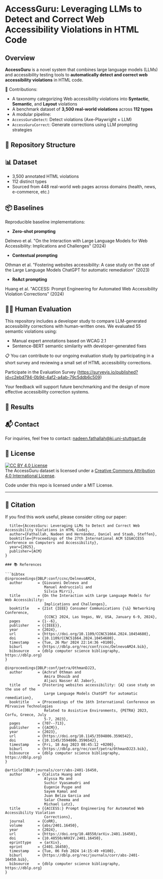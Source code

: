 # AccessGuru: Leveraging LLMs to Detect and Correct Web Accessibility Violations in HTML Code


## Overview

**AccessGuru** is a novel system that combines large language models (LLMs) and accessibility testing tools to **automatically detect and correct web accessibility violations** in HTML code.

🔬 Contributions:

-  A taxonomy categorizing Web accessibility violations into **Syntactic**, **Semantic**, and **Layout** violations
-  A benchmark dataset of **3,500 real-world violations** across **112 types**
-  A modular pipeline:
  - `AccessGuruDetect`: Detect violations (Axe-Playwright + LLM)
  - `AccessGuruCorrect`: Generate corrections using LLM prompting strategies



## 📁 Repository Structure



## 📊 Dataset
- 3,500 annotated HTML violations
- 112 distinct types
- Sourced from 448 real-world web pages across domains (health, news, e-commerce, etc.)


## 📦 Baselines 
Reproducible baseline implementations:

- **Zero-shot prompting**

Delnevo et al. "On the Interaction with Large Language Models for Web Accessibility: Implications and Challenges" (2024)
- **Contextual prompting**

 Othman et al. "Fostering websites accessibility: A case study on the use of the Large Language Models ChatGPT for automatic remediation" (2023)
- **ReAct prompting**

Huang et al. "ACCESS: Prompt Engineering for Automated Web Accessibility Violation Corrections" (2024)

## 👩‍💻 Human Evaluation
This repository includes a developer study to compare LLM-generated accessibility corrections with human-written ones. We evaluated 55 semantic violations using:
- Manual expert annotations based on WCAG 2.1
- Sentence-BERT semantic similarity with developer-generated fixes

📋 You can contribute to our ongoing evaluation study by participating in a short survey and reviewing a small set of HTML accessibility corrections. 

Participate in the Evaluation Survey
(https://surveyjs.io/published?id=c2ebd794-0b9d-4af2-a4ab-79c5ddb6c509)

Your feedback will support future benchmarking and the design of more effective accessibility correction systems.



## 🧪 Results



## 📬 Contact

For inquiries, feel free to contact:
nadeen.fathallah@ki.uni-stuttgart.de



## 📜 License

[![CC BY 4.0 License](https://licensebuttons.net/l/by/4.0/88x31.png)](https://creativecommons.org/licenses/by/4.0/)  
The AccessGuru dataset is licensed under a [Creative Commons Attribution 4.0 International License](https://creativecommons.org/licenses/by/4.0/).

 Code under this repo is licensed under a MIT License.

---
## 📄 Citation

If you find this work useful, please consider citing our paper:

``` @inproceedings{fathallah2025accessguru,
  title={AccessGuru: Leveraging LLMs to Detect and Correct Web Accessibility Violations in HTML Code},
  author={Fathallah, Nadeen and Hernández, Daniel and Staab, Steffen},
  booktitle={Proceedings of the 27th International ACM SIGACCESS Conference on Computers and Accessibility},
  year={2025},
  publisher={ACM}
}

### 📚 References

```bibtex
@inproceedings{DBLP:conf/ccnc/DelnevoAM24,
  author       = {Giovanni Delnevo and
                  Manuel Andruccioli and
                  Silvia Mirri},
  title        = {On the Interaction with Large Language Models for Web Accessibility:
                  Implications and Challenges},
  booktitle    = {21st {IEEE} Consumer Communications {\&} Networking Conference,
                  {CCNC} 2024, Las Vegas, NV, USA, January 6-9, 2024},
  pages        = {1--6},
  publisher    = {{IEEE}},
  year         = {2024},
  url          = {https://doi.org/10.1109/CCNC51664.2024.10454680},
  doi          = {10.1109/CCNC51664.2024.10454680},
  timestamp    = {Tue, 26 Mar 2024 22:14:36 +0100},
  biburl       = {https://dblp.org/rec/conf/ccnc/DelnevoAM24.bib},
  bibsource    = {dblp computer science bibliography, https://dblp.org}
}

@inproceedings{DBLP:conf/petra/OthmanDJ23,
  author       = {Achraf Othman and
                  Amira Dhouib and
                  Aljazi Nasser Al Jabor},
  title        = {Fostering websites accessibility: {A} case study on the use of the
                  Large Language Models ChatGPT for automatic remediation},
  booktitle    = {Proceedings of the 16th International Conference on PErvasive Technologies
                  Related to Assistive Environments, {PETRA} 2023, Corfu, Greece, July
                  5-7, 2023},
  pages        = {707--713},
  publisher    = {{ACM}},
  year         = {2023},
  url          = {https://doi.org/10.1145/3594806.3596542},
  doi          = {10.1145/3594806.3596542},
  timestamp    = {Fri, 18 Aug 2023 08:45:12 +0200},
  biburl       = {https://dblp.org/rec/conf/petra/OthmanDJ23.bib},
  bibsource    = {dblp computer science bibliography, https://dblp.org}
}

@article{DBLP:journals/corr/abs-2401-16450,
  author       = {Calista Huang and
                  Alyssa Ma and
                  Suchir Vyasamudri and
                  Eugenie Puype and
                  Sayem Kamal and
                  Juan Belza Garcia and
                  Salar Cheema and
                  Michael Lutz},
  title        = {{ACCESS:} Prompt Engineering for Automated Web Accessibility Violation
                  Corrections},
  journal      = {CoRR},
  volume       = {abs/2401.16450},
  year         = {2024},
  url          = {https://doi.org/10.48550/arXiv.2401.16450},
  doi          = {10.48550/ARXIV.2401.16450},
  eprinttype    = {arXiv},
  eprint       = {2401.16450},
  timestamp    = {Tue, 06 Feb 2024 14:15:49 +0100},
  biburl       = {https://dblp.org/rec/journals/corr/abs-2401-16450.bib},
  bibsource    = {dblp computer science bibliography, https://dblp.org}
}
